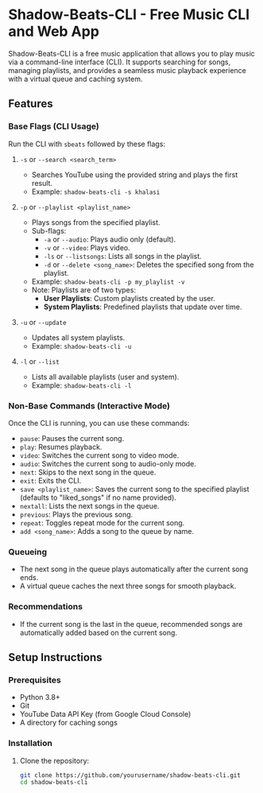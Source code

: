 # Shadow-Beats-CLI - Free Music CLI and Web App

Shadow-Beats-CLI is a free music application that allows you to play music via a command-line interface (CLI). It supports searching for songs, managing playlists, and provides a seamless music playback experience with a virtual queue and caching system.

## Features

### Base Flags (CLI Usage)
Run the CLI with `sbeats` followed by these flags:

1. `-s` or `--search <search_term>`  
   - Searches YouTube using the provided string and plays the first result.  
   - Example: `shadow-beats-cli -s khalasi`

2. `-p` or `--playlist <playlist_name>`  
   - Plays songs from the specified playlist.  
   - Sub-flags:  
     - `-a` or `--audio`: Plays audio only (default).  
     - `-v` or `--video`: Plays video.  
     - `-ls` or `--listsongs`: Lists all songs in the playlist.  
     - `-d` or `--delete <song_name>`: Deletes the specified song from the playlist.  
   - Example: `shadow-beats-cli -p my_playlist -v`  
   - Note: Playlists are of two types:  
     - **User Playlists**: Custom playlists created by the user.  
     - **System Playlists**: Predefined playlists that update over time.

3. `-u` or `--update`  
   - Updates all system playlists.  
   - Example: `shadow-beats-cli -u`

4. `-l` or `--list`  
   - Lists all available playlists (user and system).  
   - Example: `shadow-beats-cli -l`

### Non-Base Commands (Interactive Mode)
Once the CLI is running, you can use these commands:  
- `pause`: Pauses the current song.  
- `play`: Resumes playback.  
- `video`: Switches the current song to video mode.  
- `audio`: Switches the current song to audio-only mode.  
- `next`: Skips to the next song in the queue.  
- `exit`: Exits the CLI.  
- `save <playlist_name>`: Saves the current song to the specified playlist (defaults to "liked_songs" if no name provided).  
- `nextall`: Lists the next songs in the queue.  
- `previous`: Plays the previous song.  
- `repeat`: Toggles repeat mode for the current song.  
- `add <song_name>`: Adds a song to the queue by name.

### Queueing
- The next song in the queue plays automatically after the current song ends.  
- A virtual queue caches the next three songs for smooth playback.  

### Recommendations
- If the current song is the last in the queue, recommended songs are automatically added based on the current song.

## Setup Instructions

### Prerequisites
- Python 3.8+
- Git
- YouTube Data API Key (from Google Cloud Console)
- A directory for caching songs

### Installation
1. Clone the repository:
   ```bash
   git clone https://github.com/yourusername/shadow-beats-cli.git
   cd shadow-beats-cli